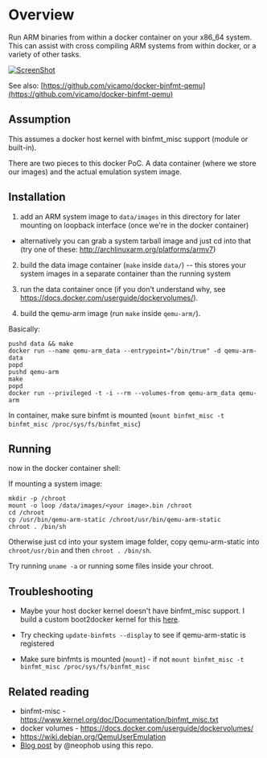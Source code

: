 Overview
========
Run ARM binaries from within a docker container on your x86_64 system. This can
assist with cross compiling ARM systems from within docker, or a variety of
other tasks.

[![ScreenShot](http://i.imgur.com/FJbYVVo.png?1)](https://drive.google.com/file/d/0B25hHW4ATym7MW9uc1R4MC0wZGM/edit?usp=sharing)

See also: [https://github.com/vicamo/docker-binfmt-qemu](https://github.com/vicamo/docker-binfmt-qemu)

Assumption
----------
This assumes a docker host kernel with binfmt_misc support (module or built-in).

There are two pieces to this docker PoC. A data container (where we store our
images) and the actual emulation system image.

Installation
------------
1. add an ARM system image to `data/images` in this directory for later
mounting on loopback interface (once we're in the docker container)
  - alternatively you can grab a system tarball image and just cd into that
    (try one of these: http://archlinuxarm.org/platforms/armv7)

2. build the data image container (`make` inside `data/`) -- this stores your
system images in a separate container than the running system

3. run the data container once (if you don't understand why, see
https://docs.docker.com/userguide/dockervolumes/).

3. build the qemu-arm image (run `make` inside `qemu-arm/`).

Basically:

```
pushd data && make
docker run --name qemu-arm_data --entrypoint="/bin/true" -d qemu-arm-data
popd
pushd qemu-arm
make
popd
docker run --privileged -t -i --rm --volumes-from qemu-arm_data qemu-arm
```

In container, make sure binfmt is mounted (`mount binfmt_misc -t binfmt_misc /proc/sys/fs/binfmt_misc`)

Running
--------
now in the docker container shell:

If mounting a system image:
```
mkdir -p /chroot
mount -o loop /data/images/<your image>.bin /chroot
cd /chroot
cp /usr/bin/qemu-arm-static /chroot/usr/bin/qemu-arm-static
chroot . /bin/sh
```

Otherwise just cd into your system image folder, copy qemu-arm-static into
`chroot/usr/bin` and then `chroot . /bin/sh`.

Try running `uname -a` or running some files inside your chroot.

Troubleshooting
---------------
- Maybe your host docker kernel doesn't have binfmt_misc support. I build a
  custom boot2docker kernel for this
  [here](https://github.com/dweinstein/boot2docker/releases/tag/v1.2.1-binfmt).

- Try checking `update-binfmts --display` to see if qemu-arm-static is
  registered

- Make sure binfmts is mounted (`mount`) - if not `mount binfmt_misc -t binfmt_misc /proc/sys/fs/binfmt_misc`


Related reading
---------------
* binfmt-misc - https://www.kernel.org/doc/Documentation/binfmt_misc.txt
* docker volumes - https://docs.docker.com/userguide/dockervolumes/
* https://wiki.debian.org/QemuUserEmulation
* [Blog post](http://neophob.com/2014/10/run-arm-binaries-in-your-docker-container-using-boot2docker/) by @neophob using this repo.
